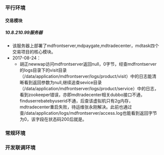 ### 平行环境

#### 交易模块

##### 10.8.210.99服务器

* 该服务器上部署了mdfrontserver,mdpaygate,mdtradecenter，mdtask四个交易项目的核心模块。
* 2017-08-24：
    * 胡正newwap访问mdfrontserver返回null，0字节，经查mdfrontserver的logs目录下的visit目录（/data/application/mdfrontserver/logs/product/visit）中的日志能清晰看到返回参数为null,继续追查sevice目录（/data/application/mdfrontserver/logs/product/service）中的日志，看到zookeeper错误，亦即mdtradecenter相关dubbo接口不通，finduserrebatebyuserid不通，后查该虚拟机只有2g内存，mdtradecenter重启失败，待运维张永刚解决。此前也通过查/data/application/logs/mdfrontserver/access.log也能看到返回字节为0，该字段在状态码200后就是。


### 常规环境
### 开发联调环境
